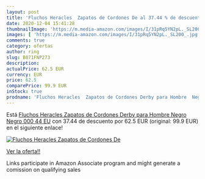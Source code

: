 ```yaml
---
layout: post
title: 'Fluchos Heracles  Zapatos de Cordones De al 37.44 % de descuento'
date: 2020-12-04 15:41:28
thumbnailImage: 'https://m.media-amazon.com/images/I/31pRq5YN2pL._SL200_.jpg'
images: [ 'https://m.media-amazon.com/images/I/31pRq5YN2pL._SL200_.jpg' ]
comments: true
category: ofertas
author: ring
slug: B071FNP273
description:
actualPrice: 62.5 EUR
currency: EUR
price: 62.5
comparePrice: 99.9 EUR
inStock: true
prodname: 'Fluchos Heracles  Zapatos de Cordones Derby para Hombre  Negro  Negro 000   44 EU'
---
```


Está [Fluchos Heracles  Zapatos de Cordones Derby para Hombre  Negro  Negro 000   44 EU](https://www.amazon.es/dp/B071FNP273/?tag=tolees-21) con 37.44 de descuento por 62.5 EUR (original: 99.9 EUR) en el siguiente enlace!

[![Fluchos Heracles  Zapatos de Cordones De](https://m.media-amazon.com/images/I/31pRq5YN2pL._SL200_.jpg)](https://www.amazon.es/dp/B071FNP273/?tag=tolees-21)

[Ver la oferta!!](https://www.amazon.es/dp/B071FNP273/?tag=tolees-21)

Links participate in Amazon Associate program and might generate a comission on qualifying sales


